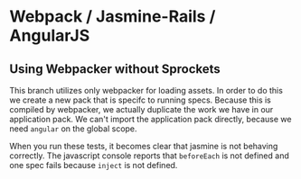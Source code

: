 # Webpack / Jasmine-Rails / AngularJS

## Using Webpacker without Sprockets

This branch utilizes only webpacker for loading assets. In order to do this we create a new pack that is specifc to running specs. Because this is compiled by webpacker, we actually duplicate the work we have in our application pack. We can't import the application pack directly, because we need `angular` on the global scope.

When you run these tests, it becomes clear that jasmine is not behaving correctly. The javascript console reports that `beforeEach` is not defined and one spec fails because `inject` is not defined.
